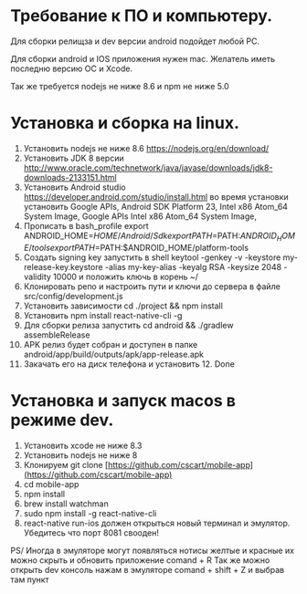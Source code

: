 # Требование к ПО и компьютеру.
Для сборки релищза и dev версии android подойдет любой PC.

Для сборки android и IOS приложения нужен mac. Желатель иметь последню версию ОС и Xcode.

Так же требуется nodejs не ниже 8.6 и npm не ниже 5.0 

# Установка и сборка на linux.
1. Установить nodejs не ниже 8.6 https://nodejs.org/en/download/
2. Установить JDK 8 версии http://www.oracle.com/technetwork/java/javase/downloads/jdk8-downloads-2133151.html
3. Установить Android studio https://developer.android.com/studio/install.html во время установки установить
Google APIs,
Android SDK Platform 23,
Intel x86 Atom_64 System Image,
Google APIs Intel x86 Atom_64 System Image,
4. Прописать в bash_profile
  export ANDROID_HOME=$HOME/Android/Sdk
  export PATH=$PATH:$ANDROID_HOME/tools
  export PATH=$PATH:$ANDROID_HOME/platform-tools
5. Создать signing key запустить в shell
keytool -genkey -v -keystore my-release-key.keystore -alias my-key-alias -keyalg RSA -keysize 2048 -validity 10000 и положить ключь в корень ~/
6. Клонировать репо и настроить пути и ключи до сервера в файле src/config/development.js
7. Установить зависимости cd ./project && npm install
8. Установить npm install react-native-cli -g
9. Для сборки релиза запустить cd android && ./gradlew assembleRelease
10. APK релиз будет собран и доступен в папке android/app/build/outputs/apk/app-release.apk
11. Закачать его на диск телефона и установить 12. Done


# Установка и запуск macos в режиме dev.
1. Установить xcode не ниже 8.3
2. Установить nodejs не ниже 8
3. Клонируем git clone [https://github.com/cscart/mobile-app](https://github.com/cscart/mobile-app)
4. cd mobile-app
5. npm install
6. brew install watchman
7. sudo npm install -g react-native-cli
8. react-native run-ios должен открыться новый терминал и эмулятор. Убедитесь что порт 8081 свооден!

PS/ Иногда в эмуляторе могут появляться нотисы желтые и красные их можно скрыть и обновить приложение comand + R
Так же можно открыть dev консоль нажам в эмуляторе comand + shift + Z и выбрав там пункт 